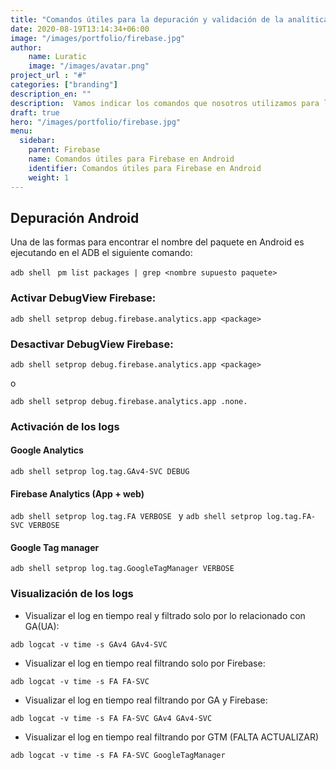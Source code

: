 ```yaml
---
title: "Comandos útiles para la depuración y validación de la analítica en Android"
date: 2020-08-19T13:14:34+06:00
image: "/images/portfolio/firebase.jpg"
author:
    name: Luratic
    image: "/images/avatar.png"
project_url : "#"
categories: ["branding"]
description_en: ""
description:  Vamos indicar los comandos que nosotros utilizamos para la validación y depuración de la analítica en Android.. 
draft: true
hero: "/images/portfolio/firebase.jpg"
menu:
  sidebar:
    parent: Firebase
    name: Comandos útiles para Firebase en Android
    identifier: Comandos útiles para Firebase en Android
    weight: 1
---
```



## Depuración Android

Una de las formas para encontrar el nombre del paquete en Android es ejecutando en el ADB el siguiente comando: 

```adb shell ```
``` pm list packages | grep <nombre supuesto paquete> ```



### Activar DebugView Firebase:

``` adb shell setprop debug.firebase.analytics.app <package> ```

### Desactivar DebugView Firebase:
``` adb shell setprop debug.firebase.analytics.app <package> ```

o 

``` adb shell setprop debug.firebase.analytics.app .none. ```

### Activación de los logs

#### Google Analytics
```adb shell setprop log.tag.GAv4-SVC DEBUG ```
 
#### Firebase Analytics (App + web)
```adb shell setprop log.tag.FA VERBOSE ``` y 
```adb shell setprop log.tag.FA-SVC VERBOSE ```

#### Google Tag manager
```adb shell setprop log.tag.GoogleTagManager VERBOSE```

### Visualización de los logs

- Visualizar el log en tiempo real y filtrado solo por lo relacionado con GA(UA):

```adb logcat -v time -s GAv4 GAv4-SVC```
- Visualizar el log en tiempo real  filtrando solo por Firebase:

```adb logcat -v time -s FA FA-SVC```

- Visualizar el log en tiempo real filtrando por GA y Firebase:

```adb logcat -v time -s FA FA-SVC GAv4 GAv4-SVC```

- Visualizar el log en tiempo real filtrando por GTM (FALTA ACTUALIZAR)

```adb logcat -v time -s FA FA-SVC GoogleTagManager```
